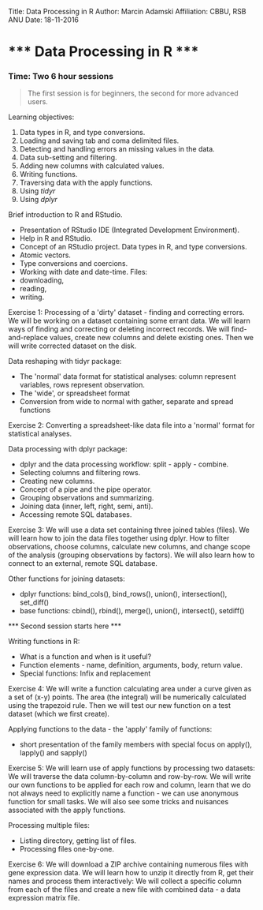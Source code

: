 Title: Data Processing in R
Author: Marcin Adamski
Affiliation: CBBU, RSB ANU
Date: 18-11-2016

# *** Data Processing in R ***

### Time: Two 6 hour sessions
> The first session is for beginners, the second for more advanced users.

Learning objectives:
1. Data types in R, and type conversions.
2. Loading and saving tab and coma delimited files.
3. Detecting and handling errors an missing values in the data.
4. Data sub-setting and filtering.
5. Adding new columns with calculated values.
6. Writing functions.
7. Traversing data with the apply functions.
8. Using _tidyr_
9. Using _dplyr_


Brief introduction to R and RStudio.
 - Presentation of RStudio IDE (Integrated Development Environment).
 - Help in R and RStudio.
 - Concept of an RStudio project.
Data types in R, and type conversions.
 - Atomic vectors.
 - Type conversions and coercions.
 - Working with date and date-time.
Files:
 - downloading,
 - reading,
 - writing.

Exercise 1: Processing of a 'dirty' dataset - finding and correcting errors. We will be working on a dataset containing some errant data. We will learn ways of finding and correcting or deleting incorrect records. We will find-and-replace values, create new columns and delete existing ones. Then we will write corrected dataset on the disk.

Data reshaping with tidyr package:
 - The 'normal' data format for statistical analyses: column represent variables, rows represent observation.
 - The 'wide', or spreadsheet format
 - Conversion from wide to normal with gather, separate and spread functions

Exercise 2: Converting a spreadsheet-like data file into a 'normal' format for statistical analyses.

Data processing with dplyr package:
  - dplyr and the data processing workflow: split - apply - combine.
  - Selecting columns and filtering rows.
  - Creating new columns.
  - Concept of a pipe and the pipe operator.
  - Grouping observations and summarizing.
  - Joining data (inner, left, right, semi, anti).
  - Accessing remote SQL databases.

Exercise 3: We will use a data set containing three joined tables (files). We will learn how to join the data files together using dplyr. How to filter observations, choose columns, calculate new columns, and change scope of the analysis (grouping observations by factors). We will also learn how to connect to an external, remote SQL database.

Other functions for joining datasets:
  - dplyr functions: bind_cols(), bind_rows(), union(), intersection(), set_diff()
  - base functions: cbind(), rbind(), merge(), union(), intersect(), setdiff()

*** Second session starts here ***

Writing functions in R:
 - What is a function and when is it useful?
 - Function elements - name, definition, arguments, body, return value.
 - Special functions: Infix and replacement

Exercise 4: We will write a function calculating area under a curve given as a set of (x-y) points. The area (the integral) will be numerically calculated using the trapezoid rule. Then we will test our new function on a test dataset (which we first create).

Applying functions to the data - the 'apply' family of functions:
 - short presentation of the family members with special focus on apply(), lapply() and sapply()

Exercise 5: We will learn use of apply functions by processing two datasets: We will traverse the data column-by-column and row-by-row. We will write our own functions to be applied for each row and column, learn that we do not always need to explicitly name a function - we can use anonymous function for small tasks. We will also see some tricks and nuisances associated with the apply functions.

Processing multiple files:
 - Listing directory, getting list of files.
 - Processing files one-by-one.

Exercise 6: We will download a ZIP archive containing numerous files with gene expression data. We will learn how to unzip it directly from R, get their names and process them interactively: We will collect a specific column from each of the files and create a new file with combined data - a data expression matrix file.




